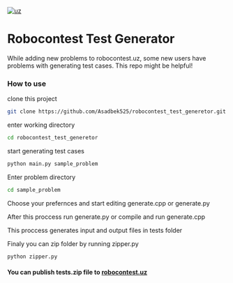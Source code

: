 [![uz](https://img.shields.io/badge/lang-uz-red.svg)](https://github.com/Asadbek525/robocontest_test_generetor/blob/main/README.uz.md)
# Robocontest Test Generator
While adding new problems to robocontest.uz, some new users have problems with generating test cases. This repo might be helpful!

### How to use
clone this project
```sh
git clone https://github.com/Asadbek525/robocontest_test_generetor.git
```
enter working directory
```sh
cd robocontest_test_generetor
```

start generating test cases
```sh
python main.py sample_problem
```

Enter problem directory
```sh
cd sample_problem
```

Choose your prefernces and start editing generate.cpp or generate.py

After this proccess run generate.py or compile and run generate.cpp

This proccess generates input and output files in tests folder

Finaly you can zip folder by running zipper.py
```sh
python zipper.py
```

#### You can publish tests.zip file to [robocontest.uz](https://robocontest.uz/home)
